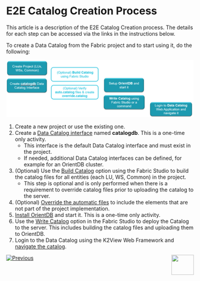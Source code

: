 # E2E Catalog Creation Process

This article is a description of the E2E Catalog Creation process. The details for each step can be accessed via the links in the instructions below.

To create a Data Catalog from the Fabric project and to start using it, do the following:

![image](images/33_02_e2e.PNG)

1. Create a new project or use the existing one.
2. Create a [Data Catalog interface](04_data_catalog_interface.md) named **catalogdb**. This is a one-time only activity. 
   * This interface is the default Data Catalog interface and must exist in the project. 
   * If needed, additional Data Catalog interfaces can be defined, for example for an OrientDB cluster.
3. (Optional) Use the [Build Catalog](03_build_and_write_catalog.md) option using the Fabric Studio to build the catalog files for all entities (each LU, WS, Common) in the project. 
   * This step is optional and is only performed when there is a requirement to override catalog files prior to uploading the catalog to the server.
4. (Optional) [Override the automatic files](06_override_data_catalog.md) to include the elements that are not part of the project implementation.
5. [Install OrientDB](07_OrientDB_setup) and start it. This is a one-time only activity. 
6. Use the [Write Catalog](03_build_and_write_catalog.md) option in the Fabric Studio to deploy the Catalog to the server. This includes building the catalog files and uploading them to OrientDB. 
7. Login to the Data Catalog using the K2View Web Framework and [navigate the catalog](05_data_catalog_navigation.md).



[![Previous](/articles/images/Previous.png)](01_data_catalog_overview.md)[<img align="right" width="60" height="54" src="/articles/images/Next.png">](03_build_and_write_catalog.md) 

